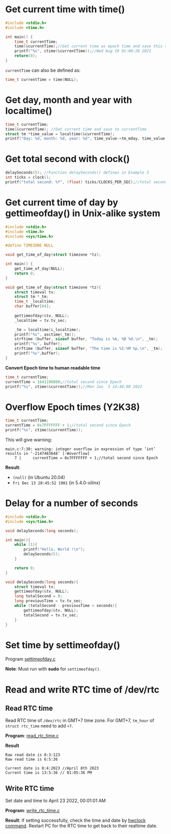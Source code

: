 # Get current time with time()

```c
#include <stdio.h>
#include <time.h>

int main() {
    time_t currentTime;
    time(&currentTime);//Get current time as epoch time and save this to currentTime
    printf("%s", ctime(&currentTime));//Wed Aug 18 01:00:26 2021
    return(0);
}
```
``currentTime`` can also be defined as:

```c
time_t currentTime = time(NULL);
```

# Get day, month and year with localtime()

```c
time_t currentTime;
time(&currentTime); //Get current time and save to currentTime
struct tm *time_value = localtime(&currentTime);
printf("Day: %d, month: %d, year: %d", time_value->tm_mday, time_value->tm_mon, time_value->tm_year);
```
# Get total second with clock()
```c
delaySeconds(5); //Function delaySeconds() defines in Example 3
int ticks = clock();
printf("total second: %f", (float) ticks/CLOCKS_PER_SEC);//total second: 4.766941
```

# Get current time of day by gettimeofday() in Unix-alike system

```c
#include <stdio.h>
#include <time.h>
#include <sys/time.h>

#define TIMEZONE NULL

void get_time_of_day(struct timezone *tz);

int main() {
    get_time_of_day(NULL);
    return 0;
}

void get_time_of_day(struct timezone *tz){
    struct timeval tv;
    struct tm *_tm;
    time_t _localtime;
    char buffer[64];
    
    gettimeofday(&tv, NULL);
    _localtime = tv.tv_sec;

    _tm = localtime(&_localtime);
    printf("%s", asctime(_tm));
    strftime (buffer, sizeof buffer, "Today is %A, %B %d.\n", _tm);
    printf("%s", buffer);
    strftime (buffer, sizeof buffer, "The time is %I:%M %p.\n", _tm);
    printf("%s",buffer);
}
```

**Convert Epoch time to human readable time**

```c
time_t currentTime;
currentTime = 1641196080;//total second since Epoch
printf("%s", ctime(&currentTime));//Mon Jan  3 14:48:00 2022
```    

# Overflow Epoch times (Y2K38)

```c
time_t currentTime;
currentTime = 0x7FFFFFFF + 1;//total second since Epoch
printf("%s", ctime(&currentTime));
```

This will give warning:

```
main.c:7:30: warning: integer overflow in expression of type ‘int’ results in ‘-2147483648’ [-Woverflow]
    7 |     currentTime = 0x7FFFFFFF + 1;//total second since Epoch
```

**Result**: 

* ``(null)`` (in Ubuntu 20.04)
* ``Fri Dec 13 20:45:52 1901`` (in 5.4.0-xilinx)

# Delay for a number of seconds

```c
#include <stdio.h>
#include <sys/time.h>

void delaySeconds(long seconds);

int main(){
    while (1){
		printf("Hello, World !\n");
		delaySeconds(5);
	}

    return 0;
}

void delaySeconds(long seconds){
	struct timeval tv;
	gettimeofday(&tv, NULL);
	long totalSecond = 0;
	long previousTime = tv.tv_sec;
	while (totalSecond - previousTime < seconds){
		gettimeofday(&tv, NULL);
		totalSecond = tv.tv_sec;
	}
}
```
# Set time by settimeofday()

Program [settimeofday.c](settimeofday.c)

**Note**: Must run with **sudo** for ``settimeofday()``.
# Read and write RTC time of /dev/rtc

## Read RTC time

Read RTC time of ``/dev/rtc`` in GMT+7 time zone. For GMT+7, ``tm_hour`` of ``struct rtc_time`` need to add ``+7``.

**Program**: [read_rtc_time.c](read_rtc_time.c)

**Result**

```
Raw read date is 8:3:123
Raw read time is 6:5:36

Current date is 8:4:2023 //April 8th 2023
Current time is 13:5:36 // 01:05:36 PM
```
## Write RTC time

Set date and time to April 23 2022, 00:01:01 AM

**Program**: [write_rtc_time.c](write_rtc_time.c)

**Result**: If setting successfully, check the time and date by [hwclock command](https://github.com/TranPhucVinh/Linux-Shell/blob/master/Physical%20layer/Time.md#hwclock). Restart PC for the RTC time to get back to their realtime date.
